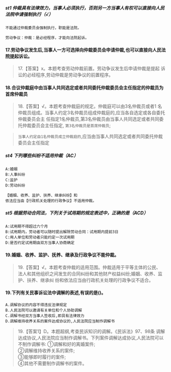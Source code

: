 ##### st1 仲裁具有法律效力，当事人必须执行，否则另一方当事人有权可以直接向人民法院申请强制执行（√）
    不能通过仲裁委员会强制执行，职能是法院。
    
    劳动争议：仲裁：是必经程序，才能向法院起诉。

#### 17.劳动争议发生后,当事人一方可选择向仲裁委员会申请仲裁,也可以直接向人民法院提起诉讼。
>   17.【答案】x。本题考查劳动仲裁前置。劳动争议发生后申请仲裁是提起
    诉讼的必经程序,劳动仲裁是劳动争议的前置程序。   

#### 18.合议仲裁庭中由当事人共同选定或者共同委托仲裁委员会主任指定的仲裁员为首席仲裁员
>   18.【答案】√。本题考查仲裁庭的规定。仲裁庭可以由3名仲裁员或者1
    名仲裁员组成。当事人约定3名仲裁员组成仲裁庭的,应当各自选定或各自委托仲裁委员会主
    任指定1名仲裁员,第3名仲裁员由当事人共同选定或者共同委托仲裁委员会主任指定,
    `第3名仲裁员是首席仲裁员`;
    
>   `当事人约定由1名仲裁员成立仲裁庭的`,应当由当事人共同选定或者共同委托仲裁委员会主任指定

##### st4 下列哪些纠纷不适用仲裁（AC）
    A:婚姻
    B:人事纠纷
    C:监护
    D:劳动纠纷
    
    【婚姻、收养、监护、扶养、继承纠纷】和
    依法应当由【行政机关处理的行政争议】不适用仲裁。

##### st5 根据劳动合同法，下列关于试用期的规定表述中，正确的是（ACD）
    A:试用期不得超过六个月
    B:试用期内，劳动者可以随时提出解除劳动合同：试用期内提前3日
    C:用人单位和劳动者只能约定一次试用期
    D:是否约定试用期由双方当事人协商确定

#### 19.婚姻、收养、监护、抚养、继承及行政争议不能仲裁。
>   19.【答案】√。本题考查仲裁的适用范围。仲裁适用于平等主体的公民、
    法人和其他组织之间发生的合同纠纷和其他财产权益纠纷;婚姻、收养、监护、扶养、继承纠
    纷和依法应当由行政机关处理的行政争议不适合。

#### 19.下列有关民事诉讼法中调解的表述,有误的是()。
    A.调解协议的内容不得违反法律规定
    B.人民法院可以邀请有关单位和个人协助调解
    C.调解书经双方当事人签收后,即具有法律效力
    D.调解维持收养关系的案件达成协议的,人民法院应当制作调解书
>   19.【答案1】D。本题超纲,考查民诉知识的调解。《民诉法》97、98条
    调解达成协议,人民法院应当制作调解书。下列案件调解达成协议,人民法院可以不制作调解书:
    ①调解和好的离婚案件;     
    ②调解维持收养关系的案件;     
    ③能够即时履行的案件;     
    ④其他不需要制作调解书的案件。    












































































 
   
   
   
   
   
   